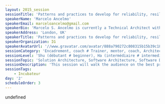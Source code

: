 ```yaml
---
layout: 2015_session
sessionTitle: 'Patterns and practices to develop for reliability, resilience and performance'
speakerName: 'Marcelo Ancelmo'
speakerEmail: marceloancelmo@gmail.com
speakerBio: 'Marcelo S. Ancelmo is currently a Technical Architect with IG, delivering tangible solutions with a specific focus on software architecture, middleware platforms, performance management and DevOps. In more than twelve years of practical IT field experience, I assisted, supported, mentored, and enabled teams with their IT application infrastructure, architecture, development, implementation, and operations challenges.'
speakerAddress: 'London, UK'
speakerTitle: 'Patterns and practices to develop for reliability, resilience and performance'
speakerOrganization: IG
speakerAvatarUrl: '//www.gravatar.com/avatar/888a790272c808315b15b39c1857bfd7?size=200&default=mm'
sessionCategory: 'Encadrement, coach # Trainer, mentor, coach, Architecte # Architect, Développeur # Developer, Autre # Other'
sessionLevel: 'Shu (débutant # beginner), Ha (intermédiaire # intermediate), Ri (avancé # advanced)'
sessionTopic: 'Solution Architecture, Software Architecture, Software Design, Design Patterns, Best Practices'
sessionDescription: 'This session will walk the audience on the best practices to follow to deliver reliable, production ready software. From the team empowerment, use of agile methods, enforcement of engineering practices, to making the right architectural decisions, it will be presented the best techniques that can be used through all the software development lifecycle to guarantee the delivery of reliable and resilient software.'
sessionTags:
    - Incubateur
day: '2'
scheduleOrder: 3
---
```


undefined
